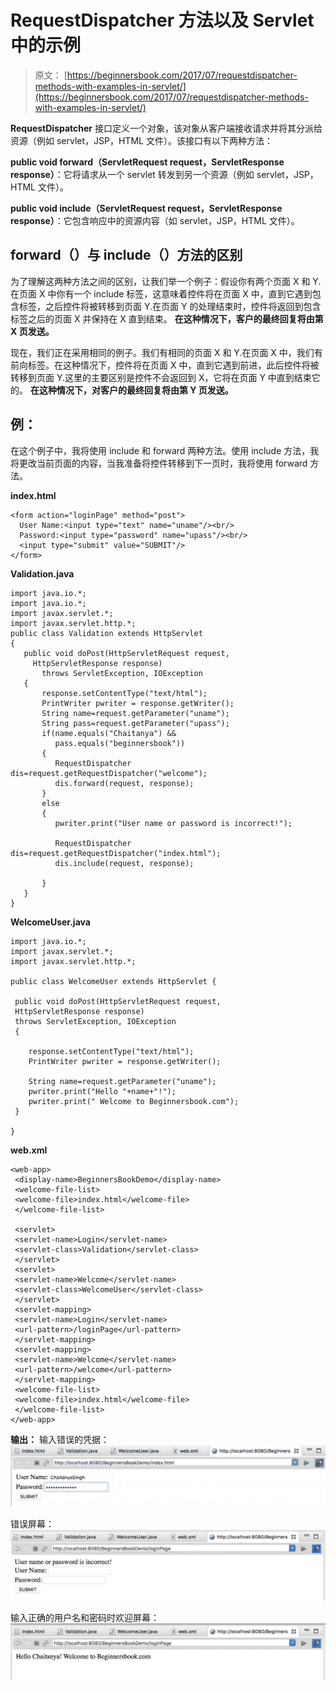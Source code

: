 # RequestDispatcher 方法以及 Servlet 中的示例

> 原文： [https://beginnersbook.com/2017/07/requestdispatcher-methods-with-examples-in-servlet/](https://beginnersbook.com/2017/07/requestdispatcher-methods-with-examples-in-servlet/)

**RequestDispatcher** 接口定义一个对象，该对象从客户端接收请求并将其分派给资源（例如 servlet，JSP，HTML 文件）。该接口有以下两种方法：

**public void forward（ServletRequest request，ServletResponse response）**：它将请求从一个 servlet 转发到另一个资源（例如 servlet，JSP，HTML 文件）。

**public void include（ServletRequest request，ServletResponse response）**：它包含响应中的资源内容（如 servlet，JSP，HTML 文件）。

## forward（）与 include（）方法的区别

为了理解这两种方法之间的区别，让我们举一个例子：假设你有两个页面 X 和 Y.在页面 X 中你有一个 include 标签，这意味着控件将在页面 X 中，直到它遇到包含标签，之后控件将被转移到页面 Y.在页面 Y 的处理结束时，控件将返回到包含标签之后的页面 X 并保持在 X 直到结束。
**在这种情况下，客户的最终回复将由第 X 页发送。**

现在，我们正在采用相同的例子。我们有相同的页面 X 和 Y.在页面 X 中，我们有前向标签。在这种情况下，控件将在页面 X 中，直到它遇到前进，此后控件将被转移到页面 Y.这里的主要区别是控件不会返回到 X，它将在页面 Y 中直到结束它的。
**在这种情况下，对客户的最终回复将由第 Y 页发送。**

## 例：

在这个例子中，我将使用 include 和 forward 两种方法。使用 include 方法，我将更改当前页面的内容，当我准备将控件转移到下一页时，我将使用 forward 方法。

**index.html**

```
<form action="loginPage" method="post"> 
  User Name:<input type="text" name="uname"/><br/> 
  Password:<input type="password" name="upass"/><br/> 
  <input type="submit" value="SUBMIT"/> 
</form> 

```

**Validation.java**

```
import java.io.*;  
import java.io.*;  
import javax.servlet.*;  
import javax.servlet.http.*;      
public class Validation extends HttpServlet 
{    
   public void doPost(HttpServletRequest request, 
     HttpServletResponse response) 
       throws ServletException, IOException 
   {        
       response.setContentType("text/html");      
       PrintWriter pwriter = response.getWriter();                
       String name=request.getParameter("uname");      
       String pass=request.getParameter("upass");                
       if(name.equals("Chaitanya") && 
          pass.equals("beginnersbook"))
       {          
          RequestDispatcher dis=request.getRequestDispatcher("welcome");          
          dis.forward(request, response);      
       }     
       else
       {      
          pwriter.print("User name or password is incorrect!");          
          RequestDispatcher dis=request.getRequestDispatcher("index.html");          
          dis.include(request, response);                                
       }      
   }    
}  

```

**WelcomeUser.java**

```
import java.io.*; 
import javax.servlet.*; 
import javax.servlet.http.*; 

public class WelcomeUser extends HttpServlet { 

 public void doPost(HttpServletRequest request, 
 HttpServletResponse response) 
 throws ServletException, IOException 
 { 

    response.setContentType("text/html"); 
    PrintWriter pwriter = response.getWriter(); 

    String name=request.getParameter("uname"); 
    pwriter.print("Hello "+name+"!");
    pwriter.print(" Welcome to Beginnersbook.com"); 
 } 

} 

```

**web.xml**

```
<web-app>
 <display-name>BeginnersBookDemo</display-name>
 <welcome-file-list>
 <welcome-file>index.html</welcome-file>
 </welcome-file-list>

 <servlet>
 <servlet-name>Login</servlet-name>
 <servlet-class>Validation</servlet-class>
 </servlet>
 <servlet>
 <servlet-name>Welcome</servlet-name>
 <servlet-class>WelcomeUser</servlet-class>
 </servlet>
 <servlet-mapping>
 <servlet-name>Login</servlet-name>
 <url-pattern>/loginPage</url-pattern>
 </servlet-mapping>
 <servlet-mapping>
 <servlet-name>Welcome</servlet-name>
 <url-pattern>/welcome</url-pattern>
 </servlet-mapping>
 <welcome-file-list>
 <welcome-file>index.html</welcome-file>
 </welcome-file-list>
</web-app>

```

**输出：**
输入错误的凭据：
![](img/3cb21842a4fc82581bd011f6e3975290.jpg)

错误屏幕：
![Error screen](img/bfa9a7d593100a9fb2a29e4f46871f19.jpg)

输入正确的用户名和密码时欢迎屏幕：
![Welcome screen](img/0865866ac6cfe0489c26e27be984c787.jpg)